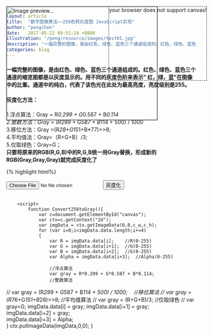 ```yaml
---
layout: article
title:  "数字图像算法——256色转灰度图 JavaScript实现"
author: "pengchen"
date:   2017-05-22 09:51:24 +0800
illustration: "/peng/resource/images/test01.jpg"
description: '一幅完整的图像，是由红色、绿色、蓝色三个通道组成的。红色、绿色、蓝色三个通道的缩览图都是以灰度显示的。用不同的灰度色阶来表示" 红，绿，蓝"在图像中的比重。通道中的纯白，代表了该色光在此处为最高亮度，亮度级别是255。'
categories: blog
---
```


#### 一幅完整的图像，是由红色、绿色、蓝色三个通道组成的。红色、绿色、蓝色三个通道的缩览图都是以灰度显示的。用不同的灰度色阶来表示" 红，绿，蓝"在图像中的比重。通道中的纯白，代表了该色光在此处为最高亮度，亮度级别是255。

#### 灰度化方法：
1.浮点算法：Gray = R*0.299 + G*0.587 + B*0.114  
2.整数方法：Gray = (R*299 + G*587 + B*114 + 500) / 1000　  
3.移位方法：Gray =(R*28+G*151+B*77)>>8; 　　  
4.平均值法：Gray=（R+G+B）/3; 　　  
5.仅取绿色：Gray=G；  
**只要将原来的RGB(R,G,B)中的R,G,B统一用Gray替换，形成新的RGB(Gray,Gray,Gray)就完成灰度化了**


{% highlight html%}
<!DOCTYPE html>
<html>
	<head>
		<meta charset="UTF-8">
		<title>ImgBase</title>
		<style type="text/css">
			.scream{
				width:400px;
				height:300px;
				position: absolute;
				top:60px;
				border: 1px solid;
			}
			#canvas{
				position: absolute;
				top:60px;
				left:500px;
				border: 1px dashed;
			}
		</style>
	</head>
	<body>
		<input type="file" onchange="loadImg()"/>
		<input type="button" value="灰度化" onclick="Convert256toGray()"/>
		<br/><br/>
		<div class="scream">
			<img id="scream" width="400px" height="300px" alt="Image preview...">
		</div>
		<canvas id="canvas" width="400px;" height="300px;">
			your browser does not support canvas!
		</canvas>
		
		<script>
			function Convert256toGray(){
				var c=document.getElementById("canvas");
				var ctx=c.getContext("2d");
				var imgData = ctx.getImageData(0,0,c_w,c_h);
				for (var i=0;i<imgData.data.length;i+=4)
			    {
			    	var R = imgData.data[i];	//R(0-255)
			    	var G = imgData.data[i+1];	//G(0-255)
			    	var B = imgData.data[i+2];	//G(0-255)
			    	var Alpha = imgData.data[i+3];	//Alpha(0-255)
			    	
			    	//浮点算法
			    	var gray = R*0.299 + G*0.587 + B*0.114;
			    	//整数算法
//					var gray = (R*299 + G*587 + B*114 + 500) / 1000;　
					//移位算法
//			    	var gray =(R*76+G*151+B*28)>>8;
					//平均值算法
//			        var gray = (R+G+B)/3;
					//仅取绿色
//					var gray=G;
			        imgData.data[i] = gray;
			        imgData.data[i+1] = gray;	
			        imgData.data[i+2] = gray;	
			        imgData.data[i+3] = Alpha;  
			    }
				ctx.putImageData(imgData,0,0);
			}
		</script>
		<!--base-->
		<script>
			//canvas图像的宽高 
			var c_w = 400; var c_h = 300;
			//加载img图像
			function loadImg(){
				var img = document.getElementById("scream");
				var file    = document.querySelector('input[type=file]').files[0];
				if(!/image\/\w+/.test(file.type)){
			        alert("文件必须为图片！");
			        return false;
			    }
				var reader  = new FileReader();
				reader.addEventListener("load", function () {
				    img.src = reader.result;
				}, false);
				
				if(file) {
					reader.readAsDataURL(file);
					loadCanvas();
				}
			}
			//加载canvas图像
			function loadCanvas(){
				var c=document.getElementById("canvas");
				var ctx=c.getContext("2d");
				
				var img = document.getElementById("scream");
				img.onload = function() {
					ctx.drawImage(img,0,0,c_w,c_h);
				} 
			}
		</script>
	</body>
</html>
{% endhighlight %}

Check out the [Jekyll docs][jekyll-docs] for more info on how to get the most out of Jekyll. File all bugs/feature requests at [Jekyll’s GitHub repo][jekyll-gh]. If you have questions, you can ask them on [Jekyll Talk][jekyll-talk].

[jekyll-docs]: https://jekyllrb.com/docs/home
[jekyll-gh]:   https://github.com/jekyll/jekyll
[jekyll-talk]: https://talk.jekyllrb.com/
